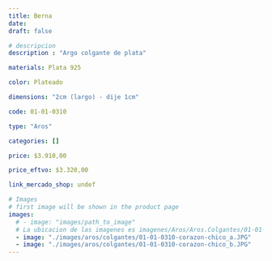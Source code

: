 ```yaml
---
title: Berna
date: 
draft: false

# descripcion
description : "Argo colgante de plata"

materials: Plata 925

color: Plateado

dimensions: "2cm (largo) - dije 1cm"

code: 01-01-0310

type: "Aros"

categories: []

price: $3.910,00

price_eftvo: $3.320,00

link_mercado_shop: undef

# Images
# first image will be shown in the product page
images:
  # - image: "images/path_to_image"
  # La ubicacion de las imagenes es imagenes/Aros/Aros.Colgantes/01-01-0310-berna
  - image: "./images/aros/colgantes/01-01-0310-corazon-chico_a.JPG"
  - image: "./images/aros/colgantes/01-01-0310-corazon-chico_b.JPG"
---
```

